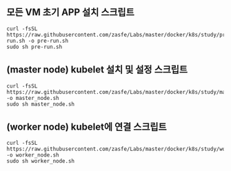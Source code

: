 

## 모든 VM 초기 APP 설치 스크립트

```
curl -fsSL https://raw.githubusercontent.com/zasfe/Labs/master/docker/k8s/study/pre-run.sh -o pre-run.sh
sudo sh pre-run.sh
```


## (master node) kubelet 설치 및 설정 스크립트

```
curl -fsSL https://raw.githubusercontent.com/zasfe/Labs/master/docker/k8s/study/master_node.sh -o master_node.sh 
sudo sh master_node.sh
```

## (worker node) kubelet에 연결 스크립트

```
curl -fsSL https://raw.githubusercontent.com/zasfe/Labs/master/docker/k8s/study/worker_node.sh -o worker_node.sh 
sudo sh worker_node.sh
```
